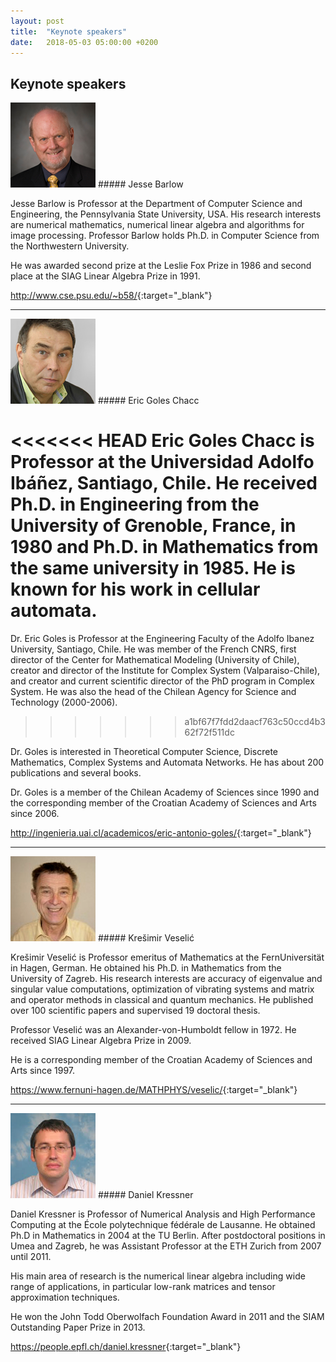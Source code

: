 ```yaml
---
layout: post
title:  "Keynote speakers"
date:   2018-05-03 05:00:00 +0200
---
```


## Keynote speakers

 <img src="images/Barlow.png" class="img-fluid rounded-circle" alt="Jesse Barlow">
##### Jesse Barlow

Jesse Barlow is Professor at the Department of Computer Science and Engineering, the Pennsylvania State University, USA.
His research interests are numerical mathematics, numerical linear algebra and algorithms for image processing.
Professor Barlow holds Ph.D. in Computer Science from the Northwestern University.

He was awarded second prize at the  Leslie Fox Prize in 1986 and second place at the SIAG Linear Algebra Prize in 1991.

<http://www.cse.psu.edu/~b58/>{:target="_blank"}

___

<img src="images/Goles.png" class="img-fluid rounded-circle" alt="Eric Goles">  
##### Eric Goles Chacc

<<<<<<< HEAD
Eric Goles Chacc is Professor at the Universidad Adolfo Ibáñez, Santiago, Chile. He received Ph.D. in Engineering from the University of Grenoble, France, in 1980 and Ph.D. in Mathematics from the same university in 1985. He is known for his work in cellular automata.
=======
Dr. Eric Goles is Professor at the Engineering Faculty of the Adolfo Ibanez University,
Santiago, Chile. He was member of the French CNRS, first director of the Center for
Mathematical Modeling (University of Chile), creator and director of the Institute for
Complex System (Valparaiso-Chile), and creator and current scientific director of the PhD
program in Complex System. He was also the head of the Chilean Agency for Science and
Technology (2000-2006).
>>>>>>> a1bf67f7fdd2daacf763c50ccd4b362f72f511dc

Dr. Goles is interested in Theoretical Computer Science, Discrete Mathematics, Complex
Systems and Automata Networks. He has about 200 publications and several books.

Dr. Goles is a member of the Chilean Academy of Sciences since 1990 and the corresponding member of the Croatian Academy of Sciences and Arts since 2006.

<http://ingenieria.uai.cl/academicos/eric-antonio-goles/>{:target="_blank"}

___

<img src="images/Veselic.png" class="img-fluid rounded-circle" alt="Krešimir Veselić">
##### Krešimir Veselić

Krešimir Veselić is Professor emeritus of Mathematics at the  FernUniversität in Hagen, German. He obtained his Ph.D. in Mathematics from the University of Zagreb. His research interests are accuracy of eigenvalue and singular value computations, optimization of vibrating systems and matrix and operator methods in classical and quantum mechanics. He published over 100 scientific papers and supervised 19 doctoral thesis.

Professor Veselić was an Alexander-von-Humboldt fellow in 1972. He received  SIAG Linear Algebra Prize in 2009.

He is a corresponding member of the Croatian Academy of Sciences and Arts since 1997.

<https://www.fernuni-hagen.de/MATHPHYS/veselic/>{:target="_blank"}

___

<img src="images/Kressner.png" class="img-fluid rounded-circle" alt="Daniel Kressner">
##### Daniel Kressner

Daniel Kressner is Professor of Numerical Analysis and High Performance Computing at the École polytechnique fédérale de Lausanne. He obtained Ph.D in Mathematics in 2004 at the TU Berlin. After postdoctoral positions in Umea and Zagreb, he was Assistant Professor at the ETH Zurich from 2007 until 2011.

His main area of research is the numerical linear algebra including wide range of applications, in particular  low-rank matrices and tensor approximation techniques.

He won the John Todd Oberwolfach Foundation Award in 2011 and the SIAM Outstanding Paper Prize in 2013.

<https://people.epfl.ch/daniel.kressner>{:target="_blank"}
